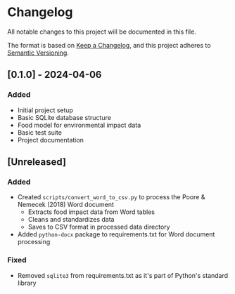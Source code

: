 # Changelog

All notable changes to this project will be documented in this file.

The format is based on [Keep a Changelog](https://keepachangelog.com/en/1.0.0/),
and this project adheres to [Semantic Versioning](https://semver.org/spec/v2.0.0.html).

## [0.1.0] - 2024-04-06

### Added
- Initial project setup
- Basic SQLite database structure
- Food model for environmental impact data
- Basic test suite
- Project documentation

## [Unreleased]

### Added
- Created `scripts/convert_word_to_csv.py` to process the Poore & Nemecek (2018) Word document
  - Extracts food impact data from Word tables
  - Cleans and standardizes data
  - Saves to CSV format in processed data directory
- Added `python-docx` package to requirements.txt for Word document processing

### Fixed
- Removed `sqlite3` from requirements.txt as it's part of Python's standard library 